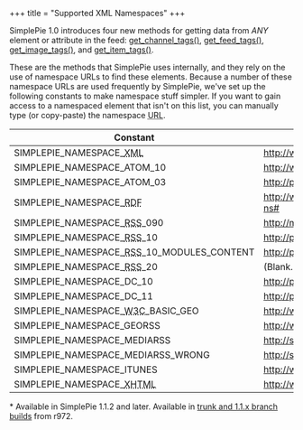 +++
title = "Supported XML Namespaces"
+++

SimplePie 1.0 introduces four new methods for getting data from _ANY_ element or attribute in the feed: [get_channel_tags()](@/wiki/reference/simplepie/get_channel_tags.md), [get_feed_tags()](@/wiki/reference/simplepie/get_feed_tags.md), [get_image_tags()](@/wiki/reference/simplepie/get_image_tags.md), and [get_item_tags()](@/wiki/reference/simplepie_item/get_item_tags.md).

These are the methods that SimplePie uses internally, and they rely on the use of namespace URLs to find these elements. Because a number of these namespace URLs are used frequently by SimplePie, we've set up the following constants to make namespace stuff simpler. If you want to gain access to a namespaced element that isn't on this list, you can manually type (or copy-paste) the namespace <abbr title="Uniform Resource Locator">URL</abbr>.

<table class="inline">
<thead>
<tr>
<th>Constant</th>
<th>Namespace <abbr title="Uniform Resource Locator">URL</abbr></th>
</tr>
</thead>
<tbody>
<tr>
<td>SIMPLEPIE_NAMESPACE_<abbr title="Extensible Markup Language">XML</abbr></td>
<td><a href="http://www.w3.org/XML/1998/namespace">http://www.w3.org/XML/1998/namespace</a></td>
</tr>
<tr>
<td>SIMPLEPIE_NAMESPACE_ATOM_10</td>
<td><a href="http://www.w3.org/2005/Atom">http://www.w3.org/2005/Atom</a></td>
</tr>
<tr>
<td>SIMPLEPIE_NAMESPACE_ATOM_03</td>
<td><a href="http://purl.org/atom/ns#">http://purl.org/atom/ns#</a></td>
</tr>
<tr>
<td>SIMPLEPIE_NAMESPACE_<abbr title="Resource Description Framework">RDF</abbr></td>
<td><a href="http://www.w3.org/1999/02/22-rdf-syntax-ns#">http://www.w3.org/1999/02/22-rdf-syntax-ns#</a></td>
</tr>
<tr>
<td>SIMPLEPIE_NAMESPACE_<abbr title="Rich Site Summary">RSS</abbr>_090</td>
<td><a href="http://my.netscape.com/rdf/simple/0.9/">http://my.netscape.com/rdf/simple/0.9/</a></td>
</tr>
<tr>
<td>SIMPLEPIE_NAMESPACE_<abbr title="Rich Site Summary">RSS</abbr>_10</td>
<td><a href="http://purl.org/rss/1.0/">http://purl.org/rss/1.0/</a></td>
</tr>
<tr>
<td>SIMPLEPIE_NAMESPACE_<abbr title="Rich Site Summary">RSS</abbr>_10_MODULES_CONTENT</td>
<td><a href="http://purl.org/rss/1.0/modules/content/">http://purl.org/rss/1.0/modules/content/</a></td>
</tr>
<tr>
<td>SIMPLEPIE_NAMESPACE_<abbr title="Rich Site Summary">RSS</abbr>_20</td>
<td>(Blank. <abbr title="Rich Site Summary">RSS</abbr> 2.0 doesn't have a namespace.*)</td>
</tr>
<tr>
<td>SIMPLEPIE_NAMESPACE_DC_10</td>
<td><a href="http://purl.org/dc/elements/1.0/">http://purl.org/dc/elements/1.0/</a></td>
</tr>
<tr>
<td>SIMPLEPIE_NAMESPACE_DC_11</td>
<td><a href="http://purl.org/dc/elements/1.1/">http://purl.org/dc/elements/1.1/</a></td>
</tr>
<tr>
<td>SIMPLEPIE_NAMESPACE_<abbr title="World Wide Web Consortium">W3C</abbr>_BASIC_GEO</td>
<td><a href="http://www.w3.org/2003/01/geo/wgs84_pos#">http://www.w3.org/2003/01/geo/wgs84_pos#</a></td>
</tr>
<tr>
<td>SIMPLEPIE_NAMESPACE_GEORSS</td>
<td><a href="http://www.georss.org/georss">http://www.georss.org/georss</a></td>
</tr>
<tr>
<td>SIMPLEPIE_NAMESPACE_MEDIARSS</td>
<td><a href="http://search.yahoo.com/mrss/">http://search.yahoo.com/mrss/</a> <a href="http://forums.feedburner.com/viewtopic.php?t=14466">Note</a></td>
</tr>
<tr>
<td>SIMPLEPIE_NAMESPACE_MEDIARSS_WRONG</td>
<td><a href="http://search.yahoo.com/mrss">http://search.yahoo.com/mrss</a> <a href="http://forums.feedburner.com/viewtopic.php?t=14466">Note</a></td>
</tr>
<tr>
<td>SIMPLEPIE_NAMESPACE_ITUNES</td>
<td><a href="http://www.itunes.com/dtds/podcast-1.0.dtd">http://www.itunes.com/dtds/podcast-1.0.dtd</a></td>
</tr>
<tr>
<td>SIMPLEPIE_NAMESPACE_<abbr title="Extensible HyperText Markup Language">XHTML</abbr></td>
<td><a href="http://www.w3.org/1999/xhtml">http://www.w3.org/1999/xhtml</a></td>
</tr>
</tbody>
</table>

\* Available in SimplePie 1.1.2 and later. Available in [trunk and 1.1.x branch builds](http://svn.simplepie.org/simplepie/) from r972.

